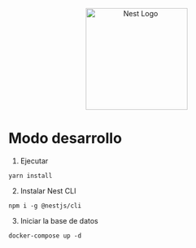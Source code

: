 <p align="center">
  <a href="http://nestjs.com/" target="blank"><img src="https://nestjs.com/img/logo-small.svg" width="200" alt="Nest Logo" /></a>
</p>

# Modo desarrollo 
1. Ejecutar
```
yarn install
```
2. Instalar Nest CLI
```
npm i -g @nestjs/cli
```
3. Iniciar la base de datos
```
docker-compose up -d
```